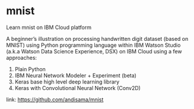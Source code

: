 # mnist
Learn mnist on IBM Cloud platform

A beginner’s illustration on processing handwritten digit dataset (based on MNIST) using Python programming language within IBM Watson Studio (a.k.a Watson Data Science Experience, DSX) on IBM Cloud using a few approaches:
1. Plain Python
2. IBM Neural Network Modeler + Experiment (beta)
3. Keras base high level deep learning library
4. Keras with Convolutional Neural Network (Conv2D)

link: https://github.com/andisama/mnist 
